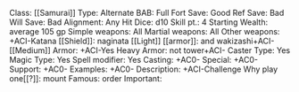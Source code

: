 Class: [[Samurai]]
Type: Alternate
BAB: Full
Fort Save: Good
Ref Save: Bad
Will Save: Bad
Alignment: Any
Hit Dice: d10
Skill pt.: 4
Starting Wealth: average 105 gp
Simple weapons: All
Martial weapons: All
Other weapons: +ACI-Katana
[[Shield]]:  naginata
[[Light]] [[armor]]:  and wakizashi+ACI-
[[Medium]] Armor: +ACI-Yes
Heavy Armor:  not tower+ACI-
Caster Type: Yes
Magic Type: Yes
Spell modifier: Yes
Casting: +AC0-
Special: +AC0-
Support: +AC0-
Examples: +AC0-
Description: +ACI-Challenge
Why play one[[?]]:  mount
Famous:  order
Important:  
